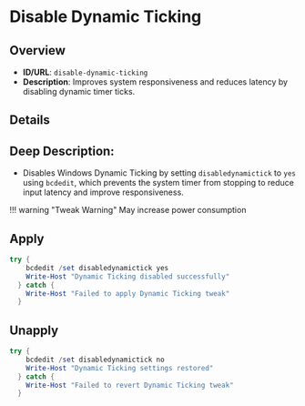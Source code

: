 # Disable Dynamic Ticking

## Overview
- **ID/URL**: `disable-dynamic-ticking`
- **Description**: Improves system responsiveness and reduces latency by disabling dynamic timer ticks.





## Details

## Deep Description:

- Disables Windows Dynamic Ticking by setting `disabledynamictick` to `yes` using `bcdedit`, which prevents the system timer from stopping to reduce input latency and improve responsiveness.


!!! warning "Tweak Warning"
    May increase power consumption


## Apply

```powershell { .no-copy }  
try {
    bcdedit /set disabledynamictick yes
    Write-Host "Dynamic Ticking disabled successfully"
  } catch {
    Write-Host "Failed to apply Dynamic Ticking tweak"
  }
```

## Unapply

```powershell
try {
    bcdedit /set disabledynamictick no
    Write-Host "Dynamic Ticking settings restored"
  } catch {
    Write-Host "Failed to revert Dynamic Ticking tweak"
  }
```
